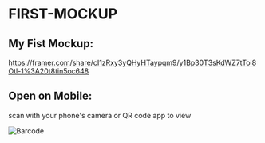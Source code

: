 # FIRST-MOCKUP
## My Fist Mockup:
https://framer.com/share/cI1zRxy3yQHyHTaypqm9/y1Bp30T3sKdWZ7tTol8Otl-1%3A20t8tin5oc648

## Open on Mobile:
<p>scan with your phone's camera or QR code app to view
  
![Barcode](https://user-images.githubusercontent.com/72286425/102692884-15293500-4249-11eb-9bed-7033a808be5f.png)
